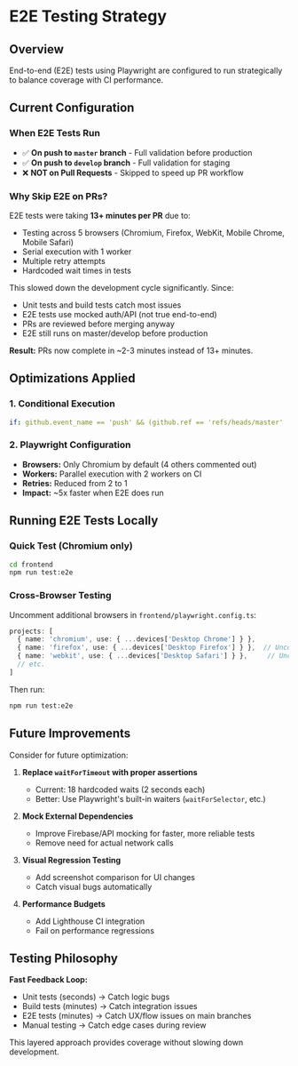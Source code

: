 # E2E Testing Strategy

## Overview

End-to-end (E2E) tests using Playwright are configured to run strategically to balance coverage with CI performance.

## Current Configuration

### When E2E Tests Run

- ✅ **On push to `master` branch** - Full validation before production
- ✅ **On push to `develop` branch** - Full validation for staging
- ❌ **NOT on Pull Requests** - Skipped to speed up PR workflow

### Why Skip E2E on PRs?

E2E tests were taking **13+ minutes per PR** due to:
- Testing across 5 browsers (Chromium, Firefox, WebKit, Mobile Chrome, Mobile Safari)
- Serial execution with 1 worker
- Multiple retry attempts
- Hardcoded wait times in tests

This slowed down the development cycle significantly. Since:
- Unit tests and build tests catch most issues
- E2E tests use mocked auth/API (not true end-to-end)
- PRs are reviewed before merging anyway
- E2E still runs on master/develop before production

**Result:** PRs now complete in ~2-3 minutes instead of 13+ minutes.

## Optimizations Applied

### 1. Conditional Execution
```yaml
if: github.event_name == 'push' && (github.ref == 'refs/heads/master' || github.ref == 'refs/heads/develop')
```

### 2. Playwright Configuration
- **Browsers:** Only Chromium by default (4 others commented out)
- **Workers:** Parallel execution with 2 workers on CI
- **Retries:** Reduced from 2 to 1
- **Impact:** ~5x faster when E2E does run

## Running E2E Tests Locally

### Quick Test (Chromium only)
```bash
cd frontend
npm run test:e2e
```

### Cross-Browser Testing
Uncomment additional browsers in `frontend/playwright.config.ts`:
```typescript
projects: [
  { name: 'chromium', use: { ...devices['Desktop Chrome'] } },
  { name: 'firefox', use: { ...devices['Desktop Firefox'] } },  // Uncomment
  { name: 'webkit', use: { ...devices['Desktop Safari'] } },     // Uncomment
  // etc.
]
```

Then run:
```bash
npm run test:e2e
```

## Future Improvements

Consider for future optimization:

1. **Replace `waitForTimeout` with proper assertions**
   - Current: 18 hardcoded waits (2 seconds each)
   - Better: Use Playwright's built-in waiters (`waitForSelector`, etc.)

2. **Mock External Dependencies**
   - Improve Firebase/API mocking for faster, more reliable tests
   - Remove need for actual network calls

3. **Visual Regression Testing**
   - Add screenshot comparison for UI changes
   - Catch visual bugs automatically

4. **Performance Budgets**
   - Add Lighthouse CI integration
   - Fail on performance regressions

## Testing Philosophy

**Fast Feedback Loop:**
- Unit tests (seconds) → Catch logic bugs
- Build tests (minutes) → Catch integration issues  
- E2E tests (minutes) → Catch UX/flow issues on main branches
- Manual testing → Catch edge cases during review

This layered approach provides coverage without slowing down development.
